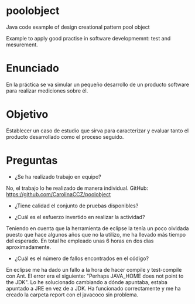 poolobject
==========

Java code example of  design creational pattern pool object

Example to apply good practise in software developmemnt: test and mesurement.


Enunciado
=========

En la práctica se va simular un pequeño desarrollo de un producto software para realizar mediciones sobre él.


Objetivo
========

Establecer un caso de estudio que sirva para caracterizar y evaluar tanto el producto desarrollado como el proceso seguido.


Preguntas
=========

- ¿Se ha realizado trabajo en equipo?

No, el trabajo lo he realizado de manera individual. GitHub: https://github.com/CarolinaCCZ/poolobject

- ¿Tiene calidad el conjunto de pruebas disponibles?



- ¿Cuál es el esfuerzo invertido en realizar la actividad?

Teniendo en cuenta que la herramienta de eclipse la tenía un poco olvidada puesto que hace algunos años que no la utilizo, me ha llevado más tiempo del esperado.
En total he empleado unas 6 horas en dos días aproximadamente.

- ¿Cuál es el número de fallos encontrados en el código?

En eclipse me ha dado un fallo a la hora de hacer compile y test-compile con Ant. El error era el siguiente: "Perhaps JAVA_HOME does not point to the JDK". Lo he solucionado cambiando a dónde apuntaba, estaba apuntado a JRE en vez de a JDK. Ha funcionado correctamente y me ha creado la carpeta report con el javacoco sin problema.

